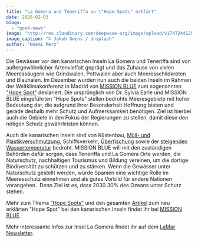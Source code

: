 ```yaml
---
title: "La Gomera und Teneriffa zu \"Hope-Spot\" erklärt"
date: 2020-02-03
blogs: 
  - "good-news"
image: "http://res.cloudinary.com/deepwave-org/image/upload/v1747244129/deepwave.org/jakob-owens-za9MCg787eI-unsplash-scaled.jpg"
image_caption: "© Jakob Owens / Unsplash"
author: "Noemi Merz"
---
```


Die Gewässer vor den kanarischen Inseln La Gomera und Teneriffa sind von außergewöhnlicher Artenvielfalt geprägt und das Zuhause von vielen Meeressäugern wie Grindwalen, Pottwalen aber auch Meeresschildkröten und Blauhaien. Im Dezember wurden nun auch die beiden Inseln im Rahmen der Weltklimakonferenz in Madrid von [MISSION BLUE](https://mission-blue.org/) zum sogenannten ["Hope Spot"](https://mission-blue.org/hope-spots/) deklariert. Die ursprünglich von Dr. Sylvia Earle und MISSION BLUE eingeführten "Hope Spots" stellen bedrohte Meeresgebiete mit hoher Bedeutung dar, die aufgrund ihrer Besonderheit Hoffnung bieten und gerade deshalb mehr Schutz und Aufmerksamkeit benötigen. Ziel ist hierbei auch die Gebiete in den Fokus der Regierungen zu stellen, damit diese den nötigen Schutz gewährleisten können.

Auch die kanarischen Inseln sind von Küstenbau, [Müll- und Plastikverschmutzung](https://www.deepwave.org/die-ozeane/verschmutzung/), Schiffsverkehr, [Überfischung](https://www.deepwave.org/die-ozeane/überfischung/) sowie der [steigenden Wassertemperatur](https://www.deepwave.org/die-ozeane/klimawandel/) bedroht. MISSION BLUE will mit den zuständigen Behörden dafür sorgen, dass Teneriffa und La Gomera Orte werden, die Naturschutz, nachhaltigen Tourismus und Bildung vereinen, um die dortige Biodiversität zu schützen und zu stärken. Wenn die Gewässer unter Naturschutz gestellt werden, würde Spanien eine wichtige Rolle im Meeresschutz einnehmen und als gutes Vorbild für andere Nationen vorangehen.  Denn Ziel ist es, dass 2030 30% des Ozeans unter Schutz stehen.

Mehr zum Thema ["Hope Spots"](https://mission-blue.org/hope-spots/) und den gesamten [Artikel](https://mission-blue.org/2019/12/spains-canary-islands-declared-a-hope-spot-amid-global-climate-change-discussion-at-cop25/?utm_source=Mission+Blue+Newsletter&utm_campaign=f5c4a30e0c-january2020&utm_medium=email&utm_term=0_da58e310c1-f5c4a30e0c-320748893&mc_cid=f5c4a30e0c&mc_eid=581e418e8e) zum neu erklärten "Hope Spot" bei den kanarischen Inseln findet ihr bei [MISSION BLUE](https://mission-blue.org/).

Mehr interessante Infos zur Insel La Gomera findet ihr auf dem [LaMar Newsletter](https://lamar.cmail20.com/t/ViewEmail/r/5CA049FA495C7C6D2540EF23F30FEDED/3C961AE4345C980613FFE994E815FA5E).
